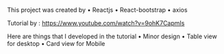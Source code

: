 This project was created by
• Reactjs
• React-bootstrap
• axios

Tutorial by : https://www.youtube.com/watch?v=9ohK7CapmIs

Here are things that I developed in the tutorial
• Minor design
• Table view for desktop
• Card view for Mobile
